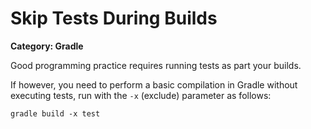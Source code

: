 # Skip Tests During Builds

__Category: Gradle__

Good programming practice requires running tests as part your builds.

If however, you need to perform a basic compilation in Gradle without executing tests, run with the `-x` (exclude) parameter as follows:

```shell
gradle build -x test
```
